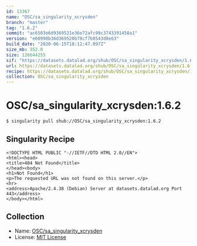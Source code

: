 ```yaml
---
id: 13367
name: "OSC/sa_singularity_xcrysden"
branch: "master"
tag: "1.6.2"
commit: "ac6503e6d9369521e36e72afc99c3743391450a1"
version: "e60990b36d369520b78cf7b8543d8e63"
build_date: "2020-06-15T18:12:47.097Z"
size_mb: 352.0
size: 126644255
sif: "https://datasets.datalad.org/shub/OSC/sa_singularity_xcrysden/1.6.2/2020-06-15-ac6503e6-e60990b3/e60990b36d369520b78cf7b8543d8e63.sif"
url: https://datasets.datalad.org/shub/OSC/sa_singularity_xcrysden/1.6.2/2020-06-15-ac6503e6-e60990b3/
recipe: https://datasets.datalad.org/shub/OSC/sa_singularity_xcrysden/1.6.2/2020-06-15-ac6503e6-e60990b3/Singularity
collection: OSC/sa_singularity_xcrysden
---
```


# OSC/sa_singularity_xcrysden:1.6.2

```bash
$ singularity pull shub://OSC/sa_singularity_xcrysden:1.6.2
```

## Singularity Recipe

```singularity
<!DOCTYPE HTML PUBLIC "-//IETF//DTD HTML 2.0//EN">
<html><head>
<title>404 Not Found</title>
</head><body>
<h1>Not Found</h1>
<p>The requested URL was not found on this server.</p>
<hr>
<address>Apache/2.4.38 (Debian) Server at datasets.datalad.org Port 443</address>
</body></html>
```

## Collection

 - Name: [OSC/sa_singularity_xcrysden](https://github.com/OSC/sa_singularity_xcrysden)
 - License: [MIT License](https://api.github.com/licenses/mit)

